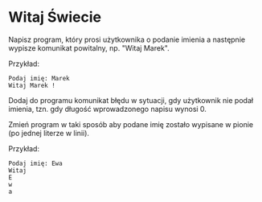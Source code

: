 # Witaj Świecie

Napisz program, który prosi użytkownika o podanie imienia a następnie wypisze komunikat powitalny, np. "Witaj Marek".

Przykład:
```
Podaj imię: Marek 
Witaj Marek !
```

Dodaj do programu komunikat błędu w sytuacji, gdy użytkownik nie podał imienia, tzn. gdy długość wprowadzonego napisu wynosi 0. 

Zmień program w taki sposób aby podane imię zostało wypisane w pionie (po jednej literze w linii).

Przykład:
```
Podaj imię: Ewa
Witaj
E
w
a
```
